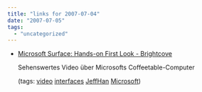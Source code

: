 ```yaml
---
title: "links for 2007-07-04"
date: "2007-07-05"
tags: 
  - "uncategorized"
---
```


- [Microsoft Surface: Hands-on First Look - Brightcove](http://www.brightcove.com/title.jsp?title=933742930)
    
    Sehenswertes Video über Microsofts Coffeetable-Computer
    
    (tags: [video](http://del.icio.us/heinzwittenbrink/video) [interfaces](http://del.icio.us/heinzwittenbrink/interfaces) [JeffHan](http://del.icio.us/heinzwittenbrink/JeffHan) [Microsoft](http://del.icio.us/heinzwittenbrink/Microsoft))
